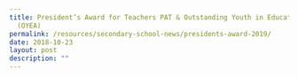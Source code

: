 ```yaml
---
title: President’s Award for Teachers PAT & Outstanding Youth in Education Award
  (OYEA)
permalink: /resources/secondary-school-news/presidents-award-2019/
date: 2018-10-23
layout: post
description: ""
---
```

